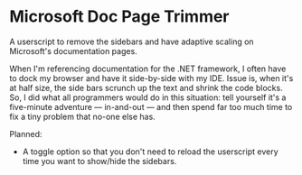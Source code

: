 # Microsoft Doc Page Trimmer
A userscript to remove the sidebars and have adaptive scaling on Microsoft's documentation pages.

When I'm referencing documentation for the .NET framework, I often have to dock my browser and have it side-by-side with my IDE. Issue is, when it's at half size, the side bars scrunch up the text and shrink the code blocks. So, I did what all programmers would do in this situation: tell yourself it's a five-minute adventure — in-and-out — and then spend far too much time to fix a tiny problem that no-one else has.

Planned:
* A toggle option so that you don't need to reload the userscript every time you want to show/hide the sidebars.